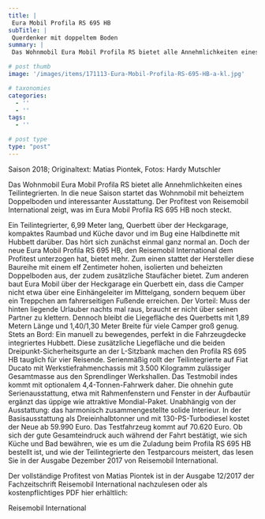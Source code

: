 ```yaml
---
title: |
 Eura Mobil Profila RS 695 HB
subTitle: |
 Querdenker mit doppeltem Boden
summary: |
 Das Wohnmobil Eura Mobil Profila RS bietet alle Annehmlichkeiten eines Teilintegrierten. In die neue Saison startet das Wohnmobil mit beheiztem Doppelboden und interessanter Ausstattung. Der Profitest von Reisemobil International zeigt, was im Eura Mobil Profila RS 695 HB noch steckt. 

# post thumb
image: '/images/items/171113-Eura-Mobil-Profila-RS-695-HB-a-kl.jpg'

# taxonomies
categories: 
  - ''
  - ''
tags:
  - ''

# post type
type: "post"
---
```


Saison 2018; Originaltext: Matias Piontek, Fotos: Hardy Mutschler  

Das Wohnmobil Eura Mobil Profila RS bietet alle Annehmlichkeiten eines Teilintegrierten. In die neue Saison startet das Wohnmobil mit beheiztem Doppelboden und interessanter Ausstattung. Der Profitest von Reisemobil International zeigt, was im Eura Mobil Profila RS 695 HB noch steckt.   

Ein Teilintegrierter, 6,99 Meter lang, Querbett über der Heckgarage, kompaktes Raumbad und Küche davor und im Bug eine Halbdinette mit Hubbett darüber. Das hört sich zunächst einmal ganz normal an. Doch der neue Eura Mobil Profila RS 695 HB, den Reisemobil International dem Profitest unterzogen hat, bietet mehr. Zum einen stattet der Hersteller diese Baureihe mit einem elf Zentimeter hohen, isolierten und beheizten Doppelboden aus, der zudem zusätzliche Staufächer bietet. Zum anderen baut Eura Mobil über der Heckgarage ein Querbett ein, dass die Camper nicht etwa über eine Einhängeleiter im Mittelgang, sondern bequem über ein Treppchen am fahrerseitigen Fußende erreichen. Der Vorteil: Muss der hinten liegende Urlauber nachts mal raus, braucht er nicht über seinen Partner zu klettern. Dennoch bleibt die Liegefläche des Querbetts mit 1,89 Metern Länge und 1,40/1,30 Meter Breite für viele Camper groß genug. Stets an Bord: Ein manuell zu bewegendes, perfekt in die Fahrzeugdecke integriertes Hubbett. Diese zusätzliche Liegefläche und die beiden Dreipunkt-Sicherheitsgurte an der L-Sitzbank machen den Profila RS 695 HB tauglich für vier Reisende. Serienmäßig rollt der Teilintegrierte auf Fiat Ducato mit Werkstiefrahmenchassis mit 3.500 Kilogramm zulässiger Gesamtmasse aus den Sprendlinger Werkshallen. Das Testmobil indes kommt mit optionalem 4,4-Tonnen-Fahrwerk daher. Die ohnehin gute Serienausstattung, etwa mit Rahmenfenstern und Fenster in der Aufbautür ergänzt das üppige wie attraktive Mondial-Paket. Unabhängig von der Ausstattung: das harmonisch zusammengestellte solide Interieur. In der Basisausstattung als Dreieinhalbtonner und mit 130-PS-Turbodiesel kostet der Neue ab 59.990 Euro. Das Testfahrzeug kommt auf 70.620 Euro. Ob sich der gute Gesamteindruck auch während der Fahrt bestätigt, wie sich Küche und Bad bewähren, wie es um die Zuladung beim Profila RS 695 HB bestellt ist, und wie der Teilintegrierte den Testparcours meistert, das lesen Sie in der Ausgabe Dezember 2017 von Reisemobil International.  

Der vollständige Profitest von Matias Piontek ist in der Ausgabe 12/2017 der Fachzeitschrift Reisemobil International nachzulesen oder als kostenpflichtiges PDF hier erhältlich:  

Reisemobil International